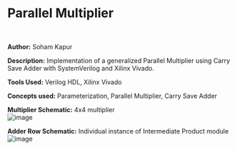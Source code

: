 # Parallel Multiplier
<br>

**Author:** Soham Kapur
<br>

**Description:** Implementation of a generalized Parallel Multiplier using Carry Save Adder with SystemVerilog and Xilinx Vivado. 
<br>

**Tools Used:** Verilog HDL, Xilinx Vivado
<br>

**Concepts used:** Parameterization, Parallel Multiplier, Carry Save Adder
<br>

**Multiplier Schematic:** 4x4 multiplier
<br>
![image](https://github.com/user-attachments/assets/b64028a8-f875-4ddb-a9af-f5702b26bf18)
<br>

**Adder Row Schematic:** Individual instance of Intermediate Product module
<br>
![image](https://github.com/user-attachments/assets/71dfe993-168c-44d8-8bf0-0bca8460cf78)
